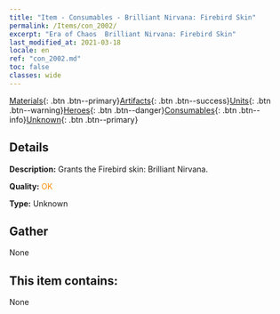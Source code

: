 ```yaml
---
title: "Item - Consumables - Brilliant Nirvana: Firebird Skin"
permalink: /Items/con_2002/
excerpt: "Era of Chaos  Brilliant Nirvana: Firebird Skin"
last_modified_at: 2021-03-18
locale: en
ref: "con_2002.md"
toc: false
classes: wide
---
```

 [Materials](/Items/){: .btn .btn--primary}[Artifacts](/Items/Artifacts/){: .btn .btn--success}[Units](/Items/Units/){: .btn .btn--warning}[Heroes](/Items/Heroes/){: .btn .btn--danger}[Consumables](/Items/Consumables/){: .btn .btn--info}[Unknown](/Items/Unknown/){: .btn .btn--primary}

## Details
 **Description:** Grants the Firebird skin: Brilliant Nirvana.

 **Quality:** <span style="color: #FF8C00">OK</span>

 **Type:** Unknown

## Gather

  None

## This item contains:

  None

